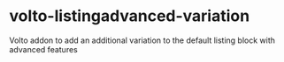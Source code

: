 # volto-listingadvanced-variation
Volto addon to add an additional variation to the default listing block with advanced features
